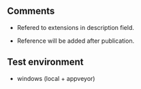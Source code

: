 ## Comments

* Refered to extensions in description field.

* Reference will be added after publication.

## Test environment

* windows (local + appveyor)
